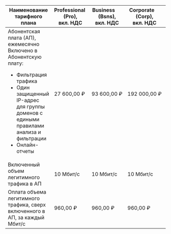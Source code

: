 | Наименование тарифного плана | Professional&nbsp;<br/>(Pro),<br>вкл. НДС | Business&nbsp;&nbsp;&nbsp;&nbsp;&nbsp;<br/>(Bsns),<br>вкл. НДС | Corporate&nbsp;&nbsp;&nbsp;&nbsp;<br/>(Corp),<br>вкл. НДС | Enterprise&nbsp;<br/>(ENT) |
| --- | --- | --- | --- | --- |
| Абонентская плата (АП), ежемесячно<br/>Включено в Абонентскую плату: <ul> <li>Фильтрация трафика</li> <li>Один защищенный IP-адрес для группы доменов с едиными правилами анализа и фильтрации</li> <li>Онлайн-отчеты</li> </ul> | 27&nbsp;600,00&nbsp;₽ | 93&nbsp;600,00&nbsp;₽ | 192&nbsp;000,00&nbsp;₽ | Рассчитывается индивидуально |
| Включенный объем легитимного трафика в АП | 10&nbsp;Мбит/с | 10&nbsp;Мбит/с | 10&nbsp;Мбит/с | Рассчитывается индивидуально |
| Оплата объема легитимного трафика, сверх включенного в АП, за каждый Мбит/с | 960,00 ₽ | 960,00 ₽ | 960,00 ₽ | Рассчитывается индивидуально |